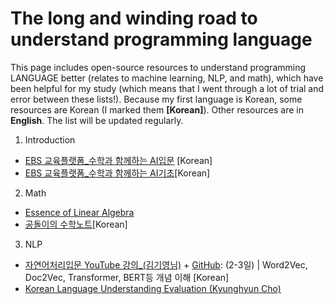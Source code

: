 # The long and winding road to understand programming language
This page includes open-source resources to understand programming LANGUAGE better (relates to machine learning, NLP, and math), which have been helpful for my study (which means that I went through a lot of trial and error between these lists!). Because my first language is Korean, some resources are Korean (I marked them **[Korean]**). Other resources are in **English**. The list will be updated regularly.

1. Introduction

* [EBS 교육플랫폼_수학과 함께하는 AI입문](https://www.ebssw.kr/upload/pgm/001-232%20수학과%20함께하는%20고교%20AI%20입문_웹용.pdf) [Korean]
* [EBS 교육플랫폼_수학과 함께하는 AI기초](https://www.ebssw.kr/upload/pgm/ebs_math_ai.pdf)[Korean]

2. Math
* [Essence of Linear Algebra](https://www.youtube.com/playlist?list=PLZHQObOWTQDPD3MizzM2xVFitgF8hE_ab)
* [공돌이의 수학노트](https://angeloyeo.github.io)[Korean]

3. NLP
* [자연어처리입문 YouTube 강의_(김기영님)](https://www.youtube.com/channel/UCpWrFUlwUGZSHVlOT1eD-Wg/featured) + [GitHub](https://github.com/kiyoungkim1/ReadyToUseAI): (2-3일) | Word2Vec, Doc2Vec, Transformer, BERT등 개념 이해 [Korean]
* [Korean Language Understanding Evaluation (Kyunghyun Cho)](https://www.youtube.com/watch?v=75lc_96DiKU)
